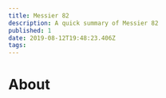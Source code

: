 ```yaml
---
title: Messier 82
description: A quick summary of Messier 82
published: 1
date: 2019-08-12T19:48:23.406Z
tags: 
---
```


# About